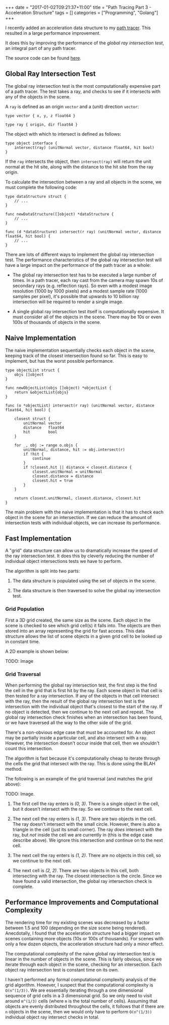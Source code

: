 +++
date = "2017-01-02T09:21:37+11:00"
title = "Path Tracing Part 3 - Acceleration Structure"
tags = []
categories = ["Programming", "Golang"]
+++

I recently added an acceleration data structure to my [path
tracer](https://github.com/peterstace/grayt). This resulted in a large
performance improvement.

It does this by improving the performance of the *global ray intersection test*, an
integral part of any path tracer.

The source code can be found [here](TODO).

## Global Ray Intersection Test

The global ray intersection test is the most computationally expensive part of
a path tracer. The test takes a ray, and checks to see if it intersects with
any of the objects in the scene.

A `ray` is defined as an origin `vector` and a (unit) direction `vector`:

```
type vector { x, y, z float64 }

type ray { origin, dir float64 }
```

The object with which to intersect is defined as follows:

```
type object interface {
    intersect(ray) (unitNormal vector, distance float64, hit bool)
}
```

If the `ray` intersects the object, then `intersect(ray)` will return the unit
normal at the hit site, along with the distance to the hit site from the ray
origin.

To calculate the intersection between a ray and all objects in the scene, we
must complete the following code:

```
type dataStructure struct {
    // ...
}

func newDataStructure([]object) *dataStructure {
    // ...
}

func (d *dataStructure) intersect(r ray) (unitNormal vector, distance float64, hit bool) {
    // ...
}
```

There are lots of different ways to implement the global ray intersection test.
The performance characteristics of the global ray intersection test will have a
large impact on the performance of the path tracer as a whole:

* The global ray intersection test has to be executed a large number of times.
  In a path tracer, each ray cast from the camera may spawn 10s of secondary
rays (e.g. reflection rays). So even with a modest image resolution (1000 by
1000 pixels) and a modest sample rate (1000 samples per pixel), it's possible
that upwards to 10 billion ray intersection will be required to render a single
image.

* A single global ray intersection test itself is computationally expensive. It
  must consider all of the objects in the scene. There may be 10s or even 100s
of thousands of objects in the scene.

## Naive Implementation

The naive implementation sequentially checks each object in the scene, keeping
track of the closest intersection found so far. This is easy to implement, but
has the worst possible performance.

```
type objectList struct {
    objs []object
}

func newObjectList(objs []object) *objectList {
    return &objectList{objs}
}

func (o *objectList) intersect(r ray) (unitNormal vector, distance float64, hit bool) {

    closest struct {
        unitNormal vector
        distance   float64
        hit        bool
    }

    for _, obj := range o.objs {
        unitNormal, distance, hit := obj.intersect(r)
        if !hit {
            continue
        }
        if !closest.hit || distance < closest.distance {
            closest.unitNormal = unitNormal
            closest.distance = distance
            closest.hit = true
        }
    }

    return closest.unitNormal, closest.distance, closest.hit
}

```

The main problem with the naive implementation is that it has to check each
object in the scene for an intersection. If we can reduce the amount of
intersection tests with individual objects, we can increase its performance.

## Fast Implementation

A "grid" data structure can allow us to dramatically increase the speed of the
ray intersection test. It does this by cleverly reducing the number of
individual object intersections tests we have to perform.

The algorithm is split into two parts:

1. The data structure is populated using the set of objects in the scene.

2. The data structure is then traversed to solve the global ray intersection
   test.

### Grid Population

First a 3D grid created, the same size as the scene. Each object in the scene
is checked to see which grid cell(s) it falls into. The objects are then stored
into an array representing the grid for fast access. This data structure allows
the list of scene objects in a given grid cell to be looked up in constant
time.

A 2D example is shown below:

TODO: Image

### Grid Traversal

When performing the global ray intersection test, the first step is the find
the cell in the grid that is first hit by the ray. Each scene object in that
cell is then tested for a ray intersection. If any of the objects in that cell
intersect with the ray, then the result of the global ray intersection test is
the intersection with the individual object that's closest to the start of the
ray. If no object is detected, then we continue to the next cell and repeat.
The global ray intersection check finishes when an intersection has been found,
or we have traversed all the way to the other side of the grid.

There's a non-obvious edge case that must be accounted for. An object may be
partially inside a particular cell, and also intersect with a ray. However, the
intersection doesn't occur inside that cell, then we shouldn't count this
intersection.

The algorithm is fast because it's computationally cheap to iterate through the
cells the grid that intersect with the ray. This is done using the BLAH method.

The following is an example of the grid traversal (and matches the grid above):

TODO: Image.

1. The first cell the ray enters is *(0, 3)*. There is a single object in the
   cell, but it doesn't intersect with the ray. So we continue to the next
cell.

2. The next cell the ray enters is *(1, 3)*. There are two objects in the
   cell. The ray doesn't intersect with the small circle. However, there is
also a triangle in the cell (just its small corner). The ray *does* intersect
with the ray, but *not* inside the cell we are currently in (this is the edge
case describe above). We ignore this intersection and continue on to the next
cell.

3. The next cell the ray enters is *(1, 2)*. There are no objects in this cell,
   so we continue to the next cell.

4. The next cell is *(2, 2)*. There are two objects in this cell, both
   intersecting with the ray. The closest intersection is the circle. Since we
have found a valid intersection, the global ray intersection check is complete.

## Performance Improvements and Computational Complexity

The rendering time for my existing scenes was decreased by a factor between 1.5
and 100 (depending on the size scene being rendered). Anecdotally, I found that
the acceleration structure had a bigger impact on scenes containing more
objects (10s or 100s of thousands). For scenes with only a few dozen objects,
the acceleration structure had only a minor effect.

The computational complexity of the naive global ray intersection test is
linear in the number of objects in the scene. This is fairly obvious, since we
iterate through each object in the scene, checking for an intersection. Each
object ray intersection test is constant time on its own.

I haven't performed any formal computational complexity analysis of the grid
algorithm. However, I suspect that the computational complexity is
`O(n^(1/3))`. We are essentially iterating through a one dimensional sequence
of grid cells in a 3 dimensional grid. So we only need to visit around
`m^(1/3)` cells (where `m` is the total number of cells). Assuming that objects
are evenly distributed throughout the cells, it follows that if there are `n`
objects in the scene, then we would only have to perform `O(n^(1/3))`
individual object ray intersect checks in total.
